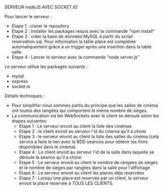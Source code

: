 SERVEUR nodeJS AVEC SOCKET.IO

Pour lancer le serveur :
- Etape 1 : cloner le repository
- Etape 2 : Installer les packages requis avec la commande "npm install"
- Etape 3 : créer la base de données MySQL à partir du script reservation.sql. Pour information la table place est complétée automatiquement grâce à un trigger après une insertion dans la table salle.
- Etape 4 : Lancer le serveur avec la commande "node server.js"

Le serveur utilise les packages suivants :
- mysql
- express
- socket.io

Détails techniques :
- Pour simplifier nous sommes partis du principe que les salles de cinéma ont toutes des rangées qui comportent le même nombre de sièges.
- La communication via les WebSockets avec le client se déroule selon les étapes suivantes:
  - Etape 1 : Le serveur envoit au client la liste des cinémas
  - Etape 2 : le client envoit au serveur l'id du cinema qu'il a choisi
  - Etape 3 : le serveur envoit au client la liste des salles du cinéma (cela servira a faire le lien avec la BDD seances pour obtenir les films disponibles dans le cinéma)
  - Etape 4 : Le client envoit au serveur l'id de la salle dans laquelle se déroule la séance qu'il a choisi  
  - Etape 5 : Le serveur envoit au client le nombre de rangees de sieges et le nombre de sieges par rangées dans la salle pour l'affichage
  - Etape 6 : Le serveur envoit au client les places déja reservées
  - Etape 7 : Lorsqu'une place est reservée par un client, le serveur envoit la place reservée à TOUS LES CLIENTS.


